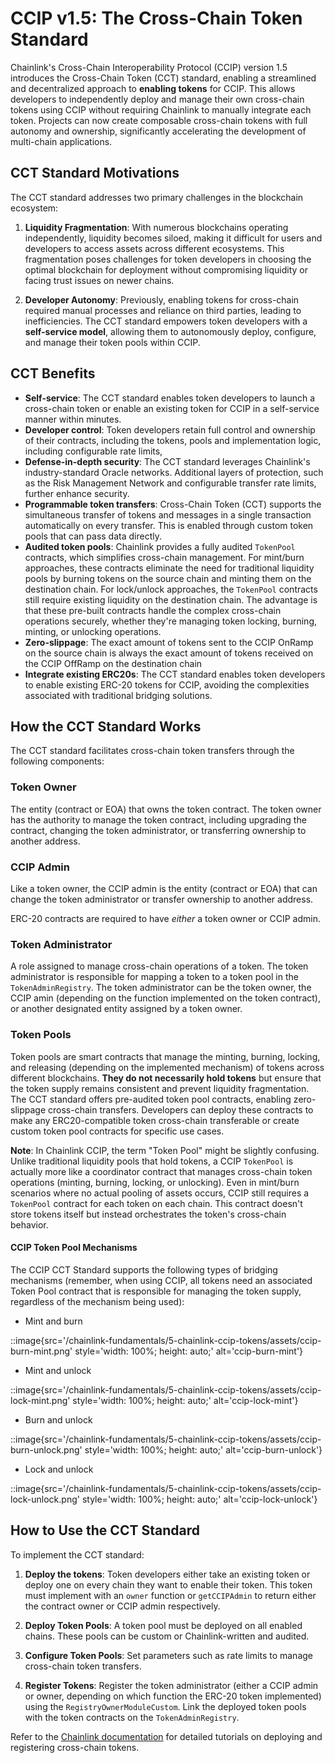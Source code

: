 # CCIP v1.5: The Cross-Chain Token Standard

Chainlink's Cross-Chain Interoperability Protocol (CCIP) version 1.5 introduces the Cross-Chain Token (CCT) standard, enabling a streamlined and decentralized approach to **enabling tokens** for CCIP. This allows developers to independently deploy and manage their own cross-chain tokens using CCIP without requiring Chainlink to manually integrate each token. Projects can now create composable cross-chain tokens with full autonomy and ownership, significantly accelerating the development of multi-chain applications.

## CCT Standard Motivations

The CCT standard addresses two primary challenges in the blockchain ecosystem:

1. **Liquidity Fragmentation**: With numerous blockchains operating independently, liquidity becomes siloed, making it difficult for users and developers to access assets across different ecosystems. This fragmentation poses challenges for token developers in choosing the optimal blockchain for deployment without compromising liquidity or facing trust issues on newer chains.

2. **Developer Autonomy**: Previously, enabling tokens for cross-chain required manual processes and reliance on third parties, leading to inefficiencies. The CCT standard empowers token developers with a **self-service model**, allowing them to autonomously deploy, configure, and manage their token pools within CCIP.

## CCT Benefits 

- **Self-service**: The CCT standard enables token developers to launch a cross-chain token or enable an existing token for CCIP in a self-service manner within minutes. 
- **Developer control**: Token developers retain full control and ownership of their contracts, including the tokens, pools and implementation logic, including configurable rate limits, 
- **Defense-in-depth security**: The CCT standard leverages Chainlink's industry-standard Oracle networks. Additional layers of protection, such as the Risk Management Network and configurable transfer rate limits, further enhance security.
- **Programmable token transfers**: Cross-Chain Token (CCT) supports the simultaneous transfer of tokens and messages in a single transaction automatically on every transfer. This is enabled through custom token pools that can pass data directly.
- **Audited token pools**: Chainlink provides a fully audited `TokenPool` contracts, which simplifies cross-chain management. For mint/burn approaches, these contracts eliminate the need for traditional liquidity pools by burning tokens on the source chain and minting them on the destination chain. For lock/unlock approaches, the `TokenPool` contracts still require existing liquidity on the destination chain. The advantage is that these pre-built contracts handle the complex cross-chain operations securely, whether they're managing token locking, burning, minting, or unlocking operations.
- **Zero-slippage**: The exact amount of tokens sent to the CCIP OnRamp on the source chain is always the exact amount of tokens received on the CCIP OffRamp on the destination chain
- **Integrate existing ERC20s**: The CCT standard enables token developers to enable existing ERC-20 tokens for CCIP, avoiding the complexities associated with traditional bridging solutions.

## How the CCT Standard Works

The CCT standard facilitates cross-chain token transfers through the following components:

### Token Owner

The entity (contract or EOA) that owns the token contract. The token owner has the authority to manage the token contract, including upgrading the contract, changing the token administrator, or transferring ownership to another address.

### CCIP Admin

Like a token owner, the CCIP admin is the entity (contract or EOA) that can change the token administrator or transfer ownership to another address.

ERC-20 contracts are required to have _either_ a token owner or CCIP admin.

### Token Administrator

A role assigned to manage cross-chain operations of a token. The token administrator is responsible for mapping a token to a token pool in the `TokenAdminRegistry`. The token administrator can be the token owner, the CCIP amin (depending on the function implemented on the token contract), or another designated entity assigned by a token owner.

### Token Pools

Token pools are smart contracts that manage the minting, burning, locking, and releasing (depending on the implemented mechanism) of tokens across different blockchains. **They do not necessarily hold tokens** but ensure that the token supply remains consistent and prevent liquidity fragmentation. The CCT standard offers pre-audited token pool contracts, enabling zero-slippage cross-chain transfers. Developers can deploy these contracts to make any ERC20-compatible token cross-chain transferable or create custom token pool contracts for specific use cases.

**Note**: In Chainlink CCIP, the term "Token Pool" might be slightly confusing. Unlike traditional liquidity pools that hold tokens, a CCIP `TokenPool` is actually more like a coordinator contract that manages cross-chain token operations (minting, burning, locking, or unlocking). Even in mint/burn scenarios where no actual pooling of assets occurs, CCIP still requires a `TokenPool` contract for each token on each chain. This contract doesn't store tokens itself but instead orchestrates the token's cross-chain behavior.

#### CCIP Token Pool Mechanisms

The CCIP CCT Standard supports the following types of bridging mechanisms (remember, when using CCIP, all tokens need an associated Token Pool contract that is responsible for managing the token supply, regardless of the mechanism being used):
- Mint and burn

::image{src='/chainlink-fundamentals/5-chainlink-ccip-tokens/assets/ccip-burn-mint.png' style='width: 100%; height: auto;' alt='ccip-burn-mint'}

- Mint and unlock

::image{src='/chainlink-fundamentals/5-chainlink-ccip-tokens/assets/ccip-lock-mint.png' style='width: 100%; height: auto;' alt='ccip-lock-mint'}

- Burn and unlock

::image{src='/chainlink-fundamentals/5-chainlink-ccip-tokens/assets/ccip-burn-unlock.png' style='width: 100%; height: auto;' alt='ccip-burn-unlock'}

- Lock and unlock

::image{src='/chainlink-fundamentals/5-chainlink-ccip-tokens/assets/ccip-lock-unlock.png' style='width: 100%; height: auto;' alt='ccip-lock-unlock'}

## How to Use the CCT Standard

To implement the CCT standard:

1. **Deploy the tokens**: Token developers either take an existing token or deploy one on every chain they want to enable their token. This token must implement with an `owner` function or `getCCIPAdmin` to return either the contract owner or CCIP admin respectively. 

2. **Deploy Token Pools**: A token pool must be deployed on all enabled chains. These pools can be custom or Chainlink-written and audited. 

2. **Configure Token Pools**: Set parameters such as rate limits to manage cross-chain token transfers.

3. **Register Tokens**: Register the token administrator (either a CCIP admin or owner, depending on which function the ERC-20 token implemented) using the `RegistryOwnerModuleCustom`. Link the deployed token pools with the token contracts on the `TokenAdminRegistry`. 

Refer to the [Chainlink documentation](https://docs.chain.link/ccip/concepts/cross-chain-tokens) for detailed tutorials on deploying and registering cross-chain tokens.
